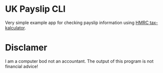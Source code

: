 # UK Payslip CLI

Very simple example app for checking payslip information using [HMRC tax-kalculator](https://github.com/hmrc/tax-kalculator/).

# Disclamer

I am a computer bod not an accountant. The output of this program is not financial advice!